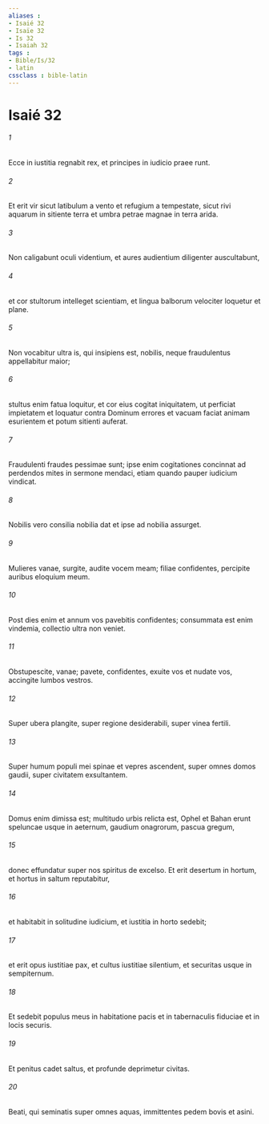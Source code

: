 ```yaml
---
aliases : 
- Isaié 32
- Isaïe 32
- Is 32
- Isaiah 32
tags : 
- Bible/Is/32
- latin
cssclass : bible-latin
---
```


# Isaié 32

###### 1
Ecce in iustitia regnabit rex, et principes in iudicio praee runt.
###### 2
Et erit vir sicut latibulum a vento et refugium a tempestate, sicut rivi aquarum in sitiente terra et umbra petrae magnae in terra arida.
###### 3
Non caligabunt oculi videntium, et aures audientium diligenter auscultabunt,
###### 4
et cor stultorum intelleget scientiam, et lingua balborum velociter loquetur et plane.
###### 5
Non vocabitur ultra is, qui insipiens est, nobilis, neque fraudulentus appellabitur maior;
###### 6
stultus enim fatua loquitur, et cor eius cogitat iniquitatem, ut perficiat impietatem et loquatur contra Dominum errores et vacuam faciat animam esurientem et potum sitienti auferat.
###### 7
Fraudulenti fraudes pessimae sunt; ipse enim cogitationes concinnat ad perdendos mites in sermone mendaci, etiam quando pauper iudicium vindicat.
###### 8
Nobilis vero consilia nobilia dat et ipse ad nobilia assurget.
###### 9
Mulieres vanae, surgite, audite vocem meam; filiae confidentes, percipite auribus eloquium meum.
###### 10
Post dies enim et annum vos pavebitis confidentes; consummata est enim vindemia, collectio ultra non veniet.
###### 11
Obstupescite, vanae; pavete, confidentes, exuite vos et nudate vos, accingite lumbos vestros.
###### 12
Super ubera plangite, super regione desiderabili, super vinea fertili.
###### 13
Super humum populi mei spinae et vepres ascendent, super omnes domos gaudii, super civitatem exsultantem.
###### 14
Domus enim dimissa est; multitudo urbis relicta est, Ophel et Bahan erunt speluncae usque in aeternum, gaudium onagrorum, pascua gregum,
###### 15
donec effundatur super nos spiritus de excelso. Et erit desertum in hortum, et hortus in saltum reputabitur,
###### 16
et habitabit in solitudine iudicium, et iustitia in horto sedebit;
###### 17
et erit opus iustitiae pax, et cultus iustitiae silentium, et securitas usque in sempiternum.
###### 18
Et sedebit populus meus in habitatione pacis et in tabernaculis fiduciae et in locis securis.
###### 19
Et penitus cadet saltus, et profunde deprimetur civitas.
###### 20
Beati, qui seminatis super omnes aquas, immittentes pedem bovis et asini.
